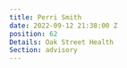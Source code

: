 ```yaml
---
title: Perri Smith
date: 2022-09-12 21:38:00 Z
position: 62
Details: Oak Street Health
Section: advisory
---
```


